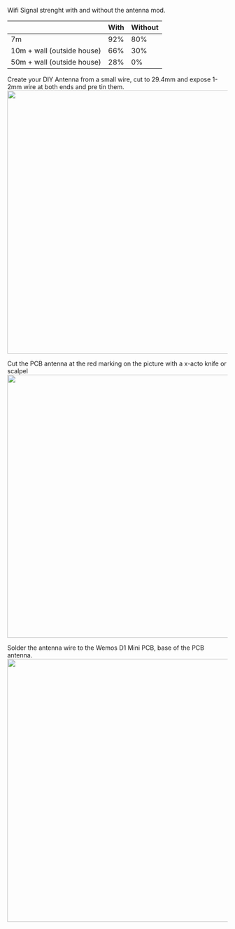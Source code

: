 
Wifi Signal strenght with and without the antenna mod.


|  | With | Without |
| ------------- | ------------- | ------------- |
| 7m | 92% | 80% |
| 10m + wall (outside house) | 66% | 30% |
| 50m + wall (outside house) | 28% | 0% |


Create your DIY Antenna from a small wire, cut to 29.4mm and expose 1-2mm wire at both ends and pre tin them.
<img src="https://github.com/tedelm/MRTEEL/blob/master/IMG/29_4mmWire.jpg" width="600"/>

Cut the PCB antenna at the red marking on the picture with a x-acto knife or scalpel
<img src="https://github.com/tedelm/MRTEEL/blob/master/IMG/wemosd1miniCut.PNG" width="600"/>

Solder the antenna wire to the Wemos D1 Mini PCB, base of the PCB antenna.
<img src="https://raw.githubusercontent.com/tedelm/MRTEEL/master/IMG/CompleteHackAntenna.jpg" width="600"/>
